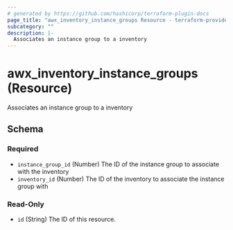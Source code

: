 ```yaml
---
# generated by https://github.com/hashicorp/terraform-plugin-docs
page_title: "awx_inventory_instance_groups Resource - terraform-provider-awx"
subcategory: ""
description: |-
  Associates an instance group to a inventory
---
```


# awx_inventory_instance_groups (Resource)

Associates an instance group to a inventory



<!-- schema generated by tfplugindocs -->
## Schema

### Required

- `instance_group_id` (Number) The ID of the instance group to associate with the inventory
- `inventory_id` (Number) The ID of the inventory to associate the instance group with

### Read-Only

- `id` (String) The ID of this resource.
